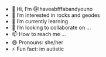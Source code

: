 - 👋 Hi, I’m @Ihaveabfffabandyouno
- 👀 I’m interested in rocks and geodes
- 🌱 I’m currently learning 
- 💞️ I’m looking to collaborate on ...
- 📫 How to reach me ...
- 😄 Pronouns: she/her
- ⚡ Fun fact: im autistic
<!---
Ihaveabfffabandyouno/Ihaveabfffabandyouno is a ✨ special ✨ repository because its `README.md` (this file) appears on your GitHub profile.
You can click the Preview link to take a look at your changes.
--->
